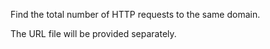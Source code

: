 Find the total number of HTTP requests to the same domain. 

The URL file will be provided separately.
